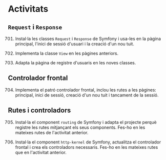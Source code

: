 # Activitats

## `Request` i `Response`

701. Instal·la les classes `Request` i `Response` de Symfony i usa-les en la 
     pàgina principal, l'inici de sessió d'usuari i la creació d'un nou tuit.

702. Implementa la classe `View` en les pàgines anteriors.
703. Adapta la pàgina de registre d'usuaris en les noves classes. 

## Controlador frontal

704. Implementa el patró controlador frontal, inclou les rutes a les pàgines: principal, inici de sessió, creació d'un nou tuit i tancament de la sessió.

## Rutes i controladors

705. Instal·la el component `routing` de Symfony i adapta el projecte perquè registre les rutes mitjançant
     els seus components. Fes-ho en les mateixes rutes de l'activitat anterior.

706. Instal·la el component `http-kernel` de Symfony, actualitza el controlador frontal i crea 
     els controladors necessaris. Fes-ho en les mateixes rutes que en l'activitat anterior.


